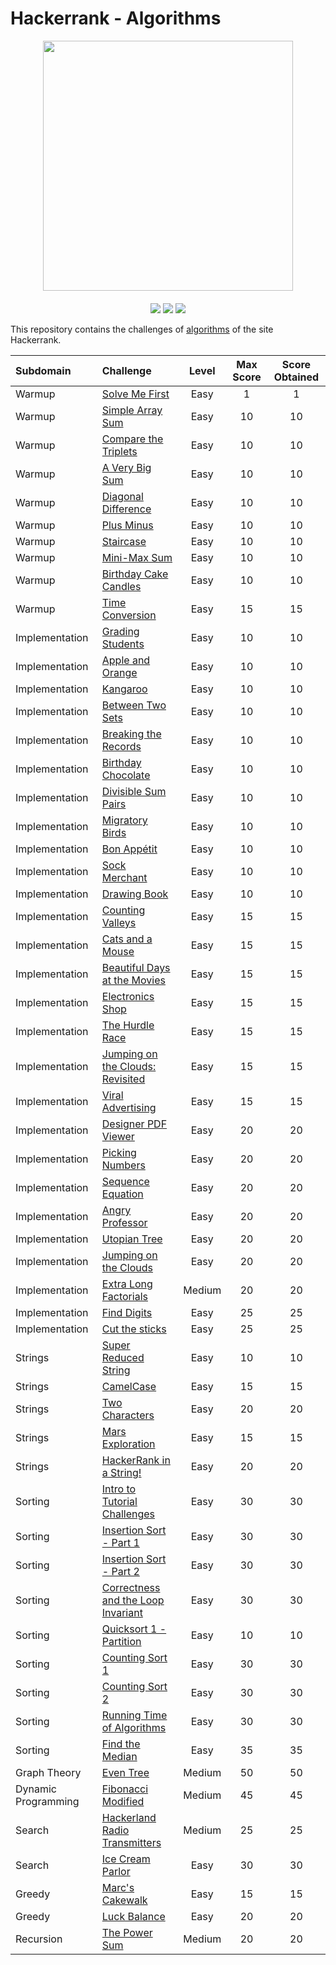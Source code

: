 # Hackerrank - Algorithms
<div style='float: center; text-align: center; margin-bottom: 20px' align="center">
  <a href='https://www.hackerrank.com/msgrubler' target="_blank">
  <img width="400px" src="https://blog.hackerrank.com/wp-content/uploads/2017/04/logo_HRwordmark2700x670_2-1.png" />
  </a>
</div>

<p align="center">
	<img src="https://img.shields.io/badge/Problems%20Solved-58-brightgreen.svg">
	<img src="https://img.shields.io/badge/Points-1041-yellow.svg">
	<img src="https://img.shields.io/badge/Language-Python-blue.svg">
</p>

This repository contains the challenges of [algorithms](https://www.hackerrank.com/domains/algorithms) of the site Hackerrank.

| Subdomain     | Challenge                               | Level | Max Score | Score Obtained |
| :------------ |:--------------------------------------- |:-----:|:---------:|:--------------:|
| Warmup        | [Solve Me First](https://github.com/Murillo/Hackerrank-Algorithms/blob/master/Warmup/solve-me-first.py)                       | Easy  | 1      | 1           |
| Warmup        | [Simple Array Sum](https://github.com/Murillo/Hackerrank-Algorithms/blob/master/Warmup/simple-array-sum.py)                       | Easy  | 10      | 10           |
| Warmup        | [Compare the Triplets](https://github.com/Murillo/Hackerrank-Algorithms/blob/master/Warmup/compare-the-triplets.py)                       | Easy  | 10      | 10           |
| Warmup        | [A Very Big Sum](https://github.com/Murillo/Hackerrank-Algorithms/blob/master/Warmup/a-very-big-sum.py)                       | Easy  | 10      | 10           |
| Warmup        | [Diagonal Difference](https://github.com/Murillo/Hackerrank-Algorithms/blob/master/Warmup/diagonal-difference.py)                       | Easy  | 10      | 10           |
| Warmup        | [Plus Minus](https://github.com/Murillo/Hackerrank-Algorithms/blob/master/Warmup/plus-minus.py)                       | Easy  | 10      | 10           |
| Warmup        | [Staircase](https://github.com/Murillo/Hackerrank-Algorithms/blob/master/Warmup/staircase.py)                       | Easy  | 10      | 10           |
| Warmup        | [Mini-Max Sum](https://github.com/Murillo/Hackerrank-Algorithms/blob/master/Warmup/mini-max-sum.py)                       | Easy  | 10      | 10           |
| Warmup        | [Birthday Cake Candles](https://github.com/Murillo/Hackerrank-Algorithms/blob/master/Warmup/birthday-cake-candles.py)                       | Easy  | 10      | 10           |
| Warmup        | [Time Conversion](https://github.com/Murillo/Hackerrank-Algorithms/blob/master/Warmup/time-conversion.py)                       | Easy  | 15      | 15           |
| Implementation        | [Grading Students](https://github.com/Murillo/Hackerrank-Algorithms/blob/master/Implementation/grading.py)                       | Easy  | 10      | 10           |
| Implementation        | [Apple and Orange](https://github.com/Murillo/Hackerrank-Algorithms/blob/master/Implementation/apple-and-orange.py)                       | Easy  | 10      | 10           |
| Implementation        | [Kangaroo](https://github.com/Murillo/Hackerrank-Algorithms/blob/master/Implementation/kangaroo.py)                       | Easy  | 10      | 10           |
| Implementation        | [Between Two Sets](https://github.com/Murillo/Hackerrank-Algorithms/blob/master/Implementation/between-two-sets.py)                       | Easy  | 10      | 10           |
| Implementation        | [Breaking the Records](https://github.com/Murillo/Hackerrank-Algorithms/blob/master/Implementation/breaking-best-and-worst-records.py)                       | Easy  | 10      | 10           |
| Implementation        | [Birthday Chocolate](https://github.com/Murillo/Hackerrank-Algorithms/blob/master/Implementation/the-birthday-bar.py)                       | Easy  | 10      | 10           |
| Implementation        | [Divisible Sum Pairs](https://github.com/Murillo/Hackerrank-Algorithms/blob/master/Implementation/divisible-sum-pairs.py)                       | Easy  | 10      | 10           |
| Implementation        | [Migratory Birds](https://github.com/Murillo/Hackerrank-Algorithms/blob/master/Implementation/migratory-birds.py)                       | Easy  | 10      | 10           |
| Implementation        | [Bon Appétit](https://github.com/Murillo/Hackerrank-Algorithms/blob/master/Implementation/bon-appetit.py)                       | Easy  | 10      | 10           |
| Implementation        | [Sock Merchant](https://github.com/Murillo/Hackerrank-Algorithms/blob/master/Implementation/sock-merchant.py)                       | Easy  | 10      | 10           |
| Implementation        | [Drawing Book](https://github.com/Murillo/Hackerrank-Algorithms/blob/master/Implementation/drawing-book.py)                       | Easy  | 10      | 10           |
| Implementation        | [Counting Valleys](https://github.com/Murillo/Hackerrank-Algorithms/blob/master/Implementation/counting-valleys.py)                       | Easy  | 15      | 15           |
| Implementation        | [Cats and a Mouse](https://github.com/Murillo/Hackerrank-Algorithms/blob/master/Implementation/cats-and-a-mouse.py)                       | Easy  | 15      | 15           |
| Implementation        | [Beautiful Days at the Movies](https://github.com/Murillo/Hackerrank-Algorithms/blob/master/Implementation/beautiful-days-at-the-movies.py)                       | Easy  | 15      | 15           |
| Implementation        | [Electronics Shop](https://github.com/Murillo/Hackerrank-Algorithms/blob/master/Implementation/electronics-shop.py)                       | Easy  | 15      | 15           |
| Implementation        | [The Hurdle Race](https://github.com/Murillo/Hackerrank-Algorithms/blob/master/Implementation/the-hurdle-race.py)                       | Easy  | 15      | 15           |
| Implementation        | [Jumping on the Clouds: Revisited ](https://github.com/Murillo/Hackerrank-Algorithms/blob/master/Implementation/jumping-on-the-clouds-revisited.py)                       | Easy  | 15      | 15           |
| Implementation        | [Viral Advertising](https://github.com/Murillo/Hackerrank-Algorithms/blob/master/Implementation/strange-advertising.py)                       | Easy  | 15      | 15           |
| Implementation        | [Designer PDF Viewer](https://github.com/Murillo/Hackerrank-Algorithms/blob/master/Implementation/designer-pdf-viewer.py)                       | Easy  | 20      | 20           |
| Implementation        | [Picking Numbers](https://github.com/Murillo/Hackerrank-Algorithms/blob/master/Implementation/picking-numbers.py)                       | Easy  | 20      | 20           |
| Implementation        | [Sequence Equation](https://github.com/Murillo/Hackerrank-Algorithms/blob/master/Implementation/permutation-equation.py)                       | Easy  | 20      | 20           |
| Implementation        | [Angry Professor](https://github.com/Murillo/Hackerrank-Algorithms/blob/master/Implementation/angry-professor.py)                       | Easy  | 20      | 20           |
| Implementation        | [Utopian Tree](https://github.com/Murillo/Hackerrank-Algorithms/blob/master/Implementation/utopian-tree.py)                       | Easy  | 20      | 20           |
| Implementation        | [Jumping on the Clouds](https://github.com/Murillo/Hackerrank-Algorithms/blob/master/Implementation/jumping-on-the-clouds.py)                       | Easy  | 20      | 20           |
| Implementation        | [Extra Long Factorials](https://github.com/Murillo/Hackerrank-Algorithms/blob/master/Implementation/extra-long-factorials.py)                       | Medium  | 20      | 20           |
| Implementation        | [Find Digits](https://github.com/Murillo/Hackerrank-Algorithms/blob/master/Implementation/find-digits.py)                       | Easy  | 25      | 25           |
| Implementation        | [Cut the sticks](https://github.com/Murillo/Hackerrank-Algorithms/blob/master/Implementation/cut-the-sticks.py)                       | Easy  | 25      | 25           |
| Strings        | [Super Reduced String](https://github.com/Murillo/Hackerrank-Algorithms/blob/master/Strings/reduced-string.py)                       | Easy  | 10      | 10           |
| Strings        | [CamelCase](https://github.com/Murillo/Hackerrank-Algorithms/blob/master/Strings/camel-case.py)                       | Easy  | 15      | 15           |
| Strings        | [Two Characters](https://github.com/Murillo/Hackerrank-Algorithms/blob/master/Strings/two-characters.py)                       | Easy  | 20      | 20           |
| Strings        | [Mars Exploration](https://github.com/Murillo/Hackerrank-Algorithms/blob/master/Strings/mars-exploration.py)                       | Easy  | 15      | 15           |
| Strings        | [HackerRank in a String!](https://github.com/Murillo/Hackerrank-Algorithms/blob/master/Strings/hackerrank-in-a-string.py)                       | Easy  | 20      | 20           |
| Sorting        | [Intro to Tutorial Challenges](https://github.com/Murillo/Hackerrank-Algorithms/blob/master/Sorting/tutorial-intro-hackerrank.py)                       | Easy  | 30      | 30           |
| Sorting        | [Insertion Sort - Part 1](https://github.com/Murillo/Hackerrank-Algorithms/blob/master/Sorting/insertionsort1.py)                       | Easy  | 30      | 30           |
| Sorting        | [Insertion Sort - Part 2](https://github.com/Murillo/Hackerrank-Algorithms/blob/master/Sorting/insertionsort2.py)                       | Easy  | 30      | 30           |
| Sorting        | [Correctness and the Loop Invariant](https://github.com/Murillo/Hackerrank-Algorithms/blob/master/Sorting/correctness-invariant.py)                       | Easy  | 30      | 30           |
| Sorting        | [Quicksort 1 - Partition](https://github.com/Murillo/Hackerrank-Algorithms/blob/master/Sorting/quicksort1.py)                       | Easy  |10      | 10           |
| Sorting        | [Counting Sort 1](https://github.com/Murillo/Hackerrank-Algorithms/blob/master/Sorting/countingsort1.py)                       | Easy  | 30      | 30           |
| Sorting        | [Counting Sort 2](https://github.com/Murillo/Hackerrank-Algorithms/blob/master/Sorting/countingsort2.py)                       | Easy  | 30      | 30           |  
| Sorting        | [Running Time of Algorithms](https://github.com/Murillo/Hackerrank-Algorithms/blob/master/Sorting/runningtime.py)                       | Easy  | 30      | 30           |
| Sorting        | [Find the Median](https://github.com/Murillo/Hackerrank-Algorithms/blob/master/Sorting/find-the-median.py)                       | Easy  | 35      | 35           |  
| Graph Theory        | [Even Tree](https://github.com/Murillo/Hackerrank-Algorithms/blob/master/Graph%20Theory/even-tree.py)                       | Medium  | 50      | 50           |  
| Dynamic Programming        | [Fibonacci Modified](https://github.com/Murillo/Hackerrank-Algorithms/blob/master/Sorting/countingsort2.py)                       | Medium  | 45      | 45           |  
| Search         | [Hackerland Radio Transmitters](https://github.com/Murillo/Hackerrank-Algorithms/blob/master/Search/hackerland-radio-transmitters.py)                       | Medium  | 25      | 25           |  
| Search         | [Ice Cream Parlor](https://github.com/Murillo/Hackerrank-Algorithms/blob/master/Search/icecream-parlor.py)                       | Easy  | 30      | 30           |  
| Greedy         | [Marc's Cakewalk](https://github.com/Murillo/Hackerrank-Algorithms/blob/master/Greedy/marcs-cakewalk.py)                       | Easy  | 15      | 15           |  
| Greedy         | [Luck Balance](https://github.com/Murillo/Hackerrank-Algorithms/blob/master/Greedy/luck-balance.py)                       | Easy  | 20      | 20           |
| Recursion         | [The Power Sum](https://github.com/Murillo/Hackerrank-Algorithms/blob/master/Recursion/the-power-sum.py)                       | Medium  | 20      | 20           |
